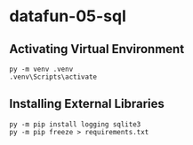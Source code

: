 # datafun-05-sql

## Activating Virtual Environment
```shell
py -m venv .venv
.venv\Scripts\activate
```

## Installing External Libraries
```shell
py -m pip install logging sqlite3
py -m pip freeze > requirements.txt
```